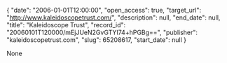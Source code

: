 {
  "date": "2006-01-01T12:00:00", 
  "open_access": true, 
  "target_url": "http://www.kaleidoscopetrust.com/", 
  "description": null, 
  "end_date": null, 
  "title": "Kaleidoscope Trust", 
  "record_id": "20060101T120000/mEjJUeN2GvGTYI74+hPGBg==", 
  "publisher": "kaleidoscopetrust.com", 
  "slug": 65208617, 
  "start_date": null
}

None